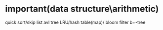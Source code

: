 # important(data structure\arithmetic)

quick sort/skip list
avl tree
LRU/hash table(map)/ bloom filter
b+-tree

